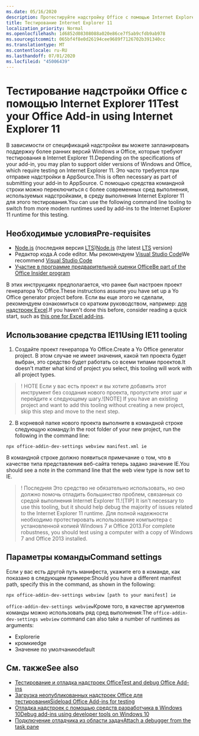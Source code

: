 ```yaml
---
ms.date: 05/16/2020
description: Протестируйте надстройку Office с помощью Internet Explorer 11.
title: Тестирование Internet Explorer 11
localization_priority: Normal
ms.openlocfilehash: 1d6852d08308088a020e86ce7f5ab9cfdb9ab978
ms.sourcegitcommit: 065bf4f8e0d26194cee9689f7126702b391340cc
ms.translationtype: MT
ms.contentlocale: ru-RU
ms.lasthandoff: 07/01/2020
ms.locfileid: "45006439"
---
```

# <a name="test-your-office-add-in-using-internet-explorer-11"></a><span data-ttu-id="ee85c-103">Тестирование надстройки Office с помощью Internet Explorer 11</span><span class="sxs-lookup"><span data-stu-id="ee85c-103">Test your Office Add-in using Internet Explorer 11</span></span>

<span data-ttu-id="ee85c-104">В зависимости от спецификаций надстройки вы можете запланировать поддержку более ранних версий Windows и Office, которые требуют тестирования в Internet Explorer 11.</span><span class="sxs-lookup"><span data-stu-id="ee85c-104">Depending on the specifications of your add-in, you may plan to support older versions of Windows and Office, which require testing on Internet Explorer 11.</span></span> <span data-ttu-id="ee85c-105">Это часто требуется при отправке надстройки в AppSource.</span><span class="sxs-lookup"><span data-stu-id="ee85c-105">This is often necessary as part of submitting your add-in to AppSource.</span></span> <span data-ttu-id="ee85c-106">С помощью средства командной строки можно переключиться с более современных сред выполнения, используемых надстройками, в среду выполнения Internet Explorer 11 для этого тестирования.</span><span class="sxs-lookup"><span data-stu-id="ee85c-106">You can use the following command line tooling to switch from more modern runtimes used by add-ins to the Internet Explorer 11 runtime for this testing.</span></span>

## <a name="pre-requisites"></a><span data-ttu-id="ee85c-107">Необходимые условия</span><span class="sxs-lookup"><span data-stu-id="ee85c-107">Pre-requisites</span></span>

- <span data-ttu-id="ee85c-108">[Node.js](https://nodejs.org/) (последняя версия [LTS](https://nodejs.org/about/releases))</span><span class="sxs-lookup"><span data-stu-id="ee85c-108">[Node.js](https://nodejs.org/) (the latest [LTS](https://nodejs.org/about/releases) version)</span></span>
- <span data-ttu-id="ee85c-109">Редактор кода.</span><span class="sxs-lookup"><span data-stu-id="ee85c-109">A code editor.</span></span> <span data-ttu-id="ee85c-110">Мы рекомендуем [Visual Studio Code](https://code.visualstudio.com/)</span><span class="sxs-lookup"><span data-stu-id="ee85c-110">We recommend [Visual Studio Code](https://code.visualstudio.com/)</span></span>
- [<span data-ttu-id="ee85c-111">Участие в программе предварительной оценки Office</span><span class="sxs-lookup"><span data-stu-id="ee85c-111">Be part of the Office Insider program</span></span>](https://insider.office.com)

<span data-ttu-id="ee85c-112">В этих инструкциях предполагается, что ранее был настроен проект генератора Yo Office.</span><span class="sxs-lookup"><span data-stu-id="ee85c-112">These instructions assume you have set up a Yo Office generator project before.</span></span> <span data-ttu-id="ee85c-113">Если вы еще этого не сделали, рекомендуем ознакомиться со кратким руководством, например: [для надстроек Excel](../quickstarts/excel-quickstart-jquery.md).</span><span class="sxs-lookup"><span data-stu-id="ee85c-113">If you haven't done this before, consider reading a quick start, such as [this one for Excel add-ins](../quickstarts/excel-quickstart-jquery.md).</span></span>

## <a name="using-ie11-tooling"></a><span data-ttu-id="ee85c-114">Использование средства IE11</span><span class="sxs-lookup"><span data-stu-id="ee85c-114">Using IE11 tooling</span></span>

1. <span data-ttu-id="ee85c-115">Создайте проект генератора Yo Office.</span><span class="sxs-lookup"><span data-stu-id="ee85c-115">Create a Yo Office generator project.</span></span> <span data-ttu-id="ee85c-116">В этом случае не имеет значения, какой тип проекта будет выбран, это средство будет работать со всеми типами проектов.</span><span class="sxs-lookup"><span data-stu-id="ee85c-116">It doesn't matter what kind of project you select, this tooling will work with all project types.</span></span>

> <span data-ttu-id="ee85c-117">! НОТЕ Если у вас есть проект и вы хотите добавить этот инструмент без создания нового проекта, пропустите этот шаг и перейдите к следующему шагу.</span><span class="sxs-lookup"><span data-stu-id="ee85c-117">![NOTE] If you have an existing project and want to add this tooling without creating a new project, skip this step and move to the next step.</span></span> 

2. <span data-ttu-id="ee85c-118">В корневой папке нового проекта выполните в командной строке следующую команду:</span><span class="sxs-lookup"><span data-stu-id="ee85c-118">In the root folder of your new project, run the following in the command line:</span></span>

```command&nbsp;line
npx office-addin-dev-settings webview manifest.xml ie
```
<span data-ttu-id="ee85c-119">В командной строке должно появиться примечание о том, что в качестве типа представления веб-сайта теперь задано значение IE.</span><span class="sxs-lookup"><span data-stu-id="ee85c-119">You should see a note in the command line that the web view type is now set to IE.</span></span>

> <span data-ttu-id="ee85c-120">! Последняя Это средство не обязательно использовать, но оно должно помочь отладить большинство проблем, связанных со средой выполнения Internet Explorer 11.</span><span class="sxs-lookup"><span data-stu-id="ee85c-120">![TIP] It isn't necessary to use this tooling, but it should help debug the majority of issues related to the Internet Explorer 11 runtime.</span></span> <span data-ttu-id="ee85c-121">Для полной надежности необходимо протестировать использование компьютера с установленной копией Windows 7 и Office 2013.</span><span class="sxs-lookup"><span data-stu-id="ee85c-121">For complete robustness, you should test using a computer with a copy of Windows 7 and Office 2013 installed.</span></span>

## <a name="command-settings"></a><span data-ttu-id="ee85c-122">Параметры команды</span><span class="sxs-lookup"><span data-stu-id="ee85c-122">Command settings</span></span>

<span data-ttu-id="ee85c-123">Если у вас есть другой путь манифеста, укажите его в команде, как показано в следующем примере:</span><span class="sxs-lookup"><span data-stu-id="ee85c-123">Should you have a different manifest path, specify this in the command, as shown in the following:</span></span>

`npx office-addin-dev-settings webview [path to your manifest] ie`

<span data-ttu-id="ee85c-124">`office-addin-dev-settings webview`Кроме того, в качестве аргументов команды можно использовать ряд сред выполнения:</span><span class="sxs-lookup"><span data-stu-id="ee85c-124">The `office-addin-dev-settings webview` command can also take a number of runtimes as arguments:</span></span>

- <span data-ttu-id="ee85c-125">Explorer</span><span class="sxs-lookup"><span data-stu-id="ee85c-125">ie</span></span>
- <span data-ttu-id="ee85c-126">кромки</span><span class="sxs-lookup"><span data-stu-id="ee85c-126">edge</span></span>
- <span data-ttu-id="ee85c-127">Значение  по умолчанию</span><span class="sxs-lookup"><span data-stu-id="ee85c-127">default</span></span>

## <a name="see-also"></a><span data-ttu-id="ee85c-128">См. также</span><span class="sxs-lookup"><span data-stu-id="ee85c-128">See also</span></span>
* [<span data-ttu-id="ee85c-129">Тестирование и отладка надстроек Office</span><span class="sxs-lookup"><span data-stu-id="ee85c-129">Test and debug Office Add-ins</span></span>](test-debug-office-add-ins.md)
* [<span data-ttu-id="ee85c-130">Загрузка неопубликованных надстроек Office для тестирования</span><span class="sxs-lookup"><span data-stu-id="ee85c-130">Sideload Office Add-ins for testing</span></span>](create-a-network-shared-folder-catalog-for-task-pane-and-content-add-ins.md)
* [<span data-ttu-id="ee85c-131">Отладка надстроек с помощью средств разработчика в Windows 10</span><span class="sxs-lookup"><span data-stu-id="ee85c-131">Debug add-ins using developer tools on Windows 10</span></span>](debug-add-ins-using-f12-developer-tools-on-windows-10.md)
* [<span data-ttu-id="ee85c-132">Подключение отладчика из области задач</span><span class="sxs-lookup"><span data-stu-id="ee85c-132">Attach a debugger from the task pane</span></span>](attach-debugger-from-task-pane.md)

